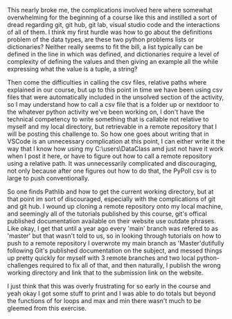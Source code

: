 This nearly broke me, the complications involved here where somewhat overwhelming for the beginning of a course like this and instilled a sort of dread regarding git, git hub, git lab, visual studio code and the interactions of all of them. I think my first hurdle was how to go about the definitions problem of the data types, are these two python problems lists or dictionaries? Neither really seems to fit the bill, a list typically can be defined in the line in which was defined, and dictionaries require a level of complexity of defining the values and then giving an example all the while expressing what the value is a tuple, a string?

Then come the difficulties in calling the csv files, relative paths where explained in our course, but up to this point in time we have been using csv files that were automatically included in the unsolved section of the activity, so I may understand how to call a csv file that is a folder up or nextdoor to the whatever python activity we've been working on, I don't have the technical competency to write something that is callable not relative to myself and my local directory, but retrievable in a remote repository that I will be posting this challenge to. So how one goes about writing that in VSCode is an unnecessary complication at this point, I can either write it the way that I know how using my C:\users\DataClass amd just not have it work when I post it here, or have to figure out how to call a remote repository using a relative path. It was unnecessarily complicated and discouraging, not only because after one figures out how to do that, the PyPoll csv is to large to push conventionally.

So one finds Pathlib and how to get the current working directory, but at that point im sort of discouraged, especially with the complications of git and git hub. I wound up cloning a remote repository onto my local machine, and seemingly all of the tutorials published by this course, git's offical published documentation available on their website use outdate phrases. Like okay, I get that until a year ago every 'main' branch was refered to as 'master' but that wasn't told to us, so in looking through tutorials on how to push to a remote repository I overwrote my main branch as 'Master'dutifully following Git's published documentation on the subject, and messed things up pretty quickly for myself with 3 remote branches and two local python-challenges required to fix all of that, and then naturally, I publish the wrong working directory and link that to the submission link on the website.

I just think that this was overly frustrating for so early in the course and yeah okay I got some stuff to print and I was able to do totals but beyond the functions of for loops and max and min there wasn't much to be gleemed from this exercise.
